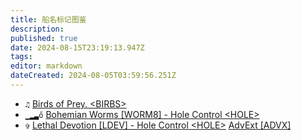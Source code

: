 ```yaml
---
title: 船名标记图鉴
description: 
published: true
date: 2024-08-15T23:19:13.947Z
tags: 
editor: markdown
dateCreated: 2024-08-05T03:59:56.251Z
---
```


- `♫` [Birds of Prey. \<BIRBS>](https://zkillboard.com/alliance/99013315/)
- `▁▂▃ő` [Bohemian Worms [WORM8] -	Hole Control \<HOLE>](https://zkillboard.com/corporation/98725005/)
- `✞` [Lethal Devotion [LDEV] -	Hole Control \<HOLE>](https://zkillboard.com/corporation/98473459/) [AdvExt \[ADVX\]](https://zkillboard.com/corporation/98744964/)